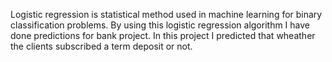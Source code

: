 Logistic regression is statistical method used in machine learning for binary classification problems.
By using this logistic regression algorithm I have done predictions for bank project. In this project I predicted that wheather the clients subscribed a term deposit or not. 
